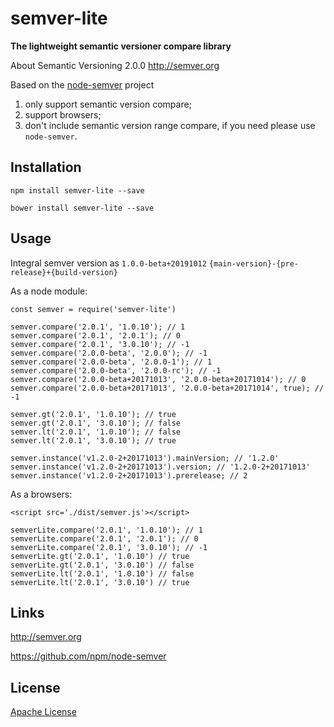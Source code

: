# semver-lite 

**The lightweight semantic versioner compare library**

About Semantic Versioning 2.0.0 http://semver.org

Based on the [node-semver](https://github.com/npm/node-semver) project

1. only support semantic version compare;
2. support browsers;
3. don't include semantic version range compare, if you need please use `node-semver`.

## Installation

`npm install semver-lite --save`

`bower install semver-lite --save`

## Usage

Integral semver version as `1.0.0-beta+20191012` `{main-version}-{pre-release}+{build-version}`

As a node module:
 
```
const semver = require('semver-lite')

semver.compare('2.0.1', '1.0.10'); // 1
semver.compare('2.0.1', '2.0.1'); // 0
semver.compare('2.0.1', '3.0.10'); // -1
semver.compare('2.0.0-beta', '2.0.0'); // -1
semver.compare('2.0.0-beta', '2.0.0-1'); // 1
semver.compare('2.0.0-beta', '2.0.0-rc'); // -1
semver.compare('2.0.0-beta+20171013', '2.0.0-beta+20171014'); // 0
semver.compare('2.0.0-beta+20171013', '2.0.0-beta+20171014', true); // -1

semver.gt('2.0.1', '1.0.10'); // true
semver.gt('2.0.1', '3.0.10'); // false
semver.lt('2.0.1', '1.0.10'); // false
semver.lt('2.0.1', '3.0.10'); // true

semver.instance('v1.2.0-2+20171013').mainVersion; // '1.2.0'
semver.instance('v1.2.0-2+20171013').version; // '1.2.0-2+20171013'
semver.instance('v1.2.0-2+20171013').prerelease; // 2
```

As a browsers:

`<script src='./dist/semver.js'></script>`

```
semverLite.compare('2.0.1', '1.0.10'); // 1
semverLite.compare('2.0.1', '2.0.1'); // 0
semverLite.compare('2.0.1', '3.0.10'); // -1
semverLite.gt('2.0.1', '1.0.10') // true
semverLite.gt('2.0.1', '3.0.10') // false
semverLite.lt('2.0.1', '1.0.10') // false
semverLite.lt('2.0.1', '3.0.10') // true
```

## Links

http://semver.org

https://github.com/npm/node-semver

## License

[Apache License](https://github.com/worktile/semver-lite/blob/master/LICENSE)
